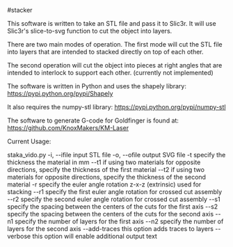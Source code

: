 #stacker

This software is written to take an STL file and pass it to Slic3r.
It will use Slic3r's slice-to-svg function to cut the object into layers.

There are two main modes of operation.  The first mode will cut the STL file into layers that are intended to stacked directly on top of each other.

The second operation will cut the object into pieces at right angles that are intended to interlock to support each other.  (currently not implemented)

The software is written in Python and uses the shapely library:
  https://pypi.python.org/pypi/Shapely

It also requires the numpy-stl library:
  https://pypi.python.org/pypi/numpy-stl

The software to generate G-code for Goldfinger is found at:
  https://github.com/KnoxMakers/KM-Laser

Current Usage:

staka_vido.py
   -i, --ifile input STL file
   -o, --ofile output SVG file
   -t specify the thickness the material in mm
   --t1 if using two materials for opposite directions, specify the thickness of the first material
   --t2 if using two materials for opposite directions, specify the thickness of the second material
   -r specify the euler angle rotation z-x-z (extrinsic) used for stacking
   --r1 specify the first euler angle rotation for crossed cut assembly
   --r2 specify the second euler angle rotation for crossed cut assembly
   --s1 specify the spacing between the centers of the cuts for the first axis
   --s2 specify the spacing between the centers of the cuts for the second axis
   --n1 specify the number of layers for the first axis
   --n2 specify the number of layers for the second axis
   --add-traces this option adds traces to layers
   --verbose this option will enable additional output text
